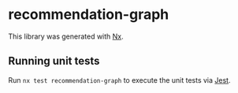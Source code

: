 # recommendation-graph

This library was generated with [Nx](https://nx.dev).

## Running unit tests

Run `nx test recommendation-graph` to execute the unit tests via [Jest](https://jestjs.io).
